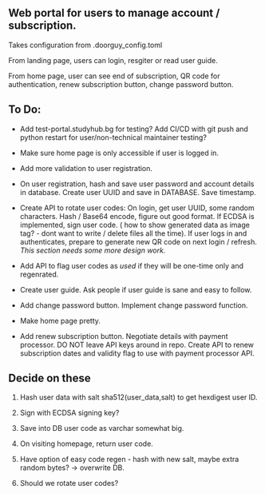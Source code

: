 ## Web portal for users to manage account / subscription.

Takes configuration from .doorguy_config.toml

From landing page, users can login, resgiter or read user guide.

From home page, user can see end of subscription, QR code for authentication, 
renew subscription button, change password button.

## To Do:

- Add test-portal.studyhub.bg for testing? Add CI/CD with git push and python restart for user/non-technical maintainer testing?

- Make sure home page is only accessible if user is logged in.

- Add more validation to user registration.

- On user registration, hash and save user password and account details in database. 
Create user UUID and save in DATABASE. Save timestamp.

- Create API to rotate user codes:
On login, get user UUID, some random characters. Hash / Base64 encode, figure out good format.
If ECDSA is implemented, sign user code. ( how to show generated data as image tag? - dont want to write / delete files all the time). If user logs in and authenticates, prepare to generate new QR code on next login / refresh. *This section needs some more design work.*

- Add API to flag user codes as *used* if they will be one-time only and regenrated.

- Create user guide. Ask people if user guide is sane and easy to follow.

- Add change password button. Implement change password function.

- Make home page pretty.

- Add renew subscription button. Negotiate details with payment processor. DO NOT leave API keys around in repo. Create API to renew subscription dates and validity flag to use with payment processor API. 


## Decide on these 

1. Hash user data with salt sha512(user_data,salt) to get hexdigest user ID.

2. Sign with ECDSA signing key?

3. Save into DB user code as varchar somewhat big.

4. On visiting homepage, return user code.

5. Have option of easy code regen - hash with new salt, maybe extra random bytes? -> overwrite DB.

6. Should we rotate user codes? 
